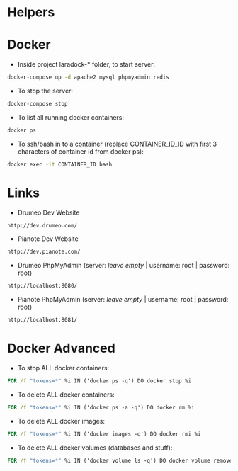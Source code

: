 # Helpers

# Docker

- Inside project laradock-* folder, to start server:
```cmd
docker-compose up -d apache2 mysql phpmyadmin redis
```

- To stop the server:
```cmd
docker-compose stop
```

- To list all running docker containers:
```cmd
docker ps
```

- To ssh/bash in to a container (replace CONTAINER_ID_ID with first 3 characters of container id from docker ps):
```cmd
docker exec -it CONTAINER_ID bash
```

# Links

- Drumeo Dev Website
```html
http://dev.drumeo.com/
```

- Pianote Dev Website
```html
http://dev.pianote.com/
```

- Drumeo PhpMyAdmin (server: *leave empty* | username: root | password: root)
```html
http://localhost:8080/
```

- Pianote PhpMyAdmin (server: *leave empty* | username: root | password: root)
```html
http://localhost:8081/
```

# Docker Advanced

- To stop ALL docker containers:
```cmd
FOR /f "tokens=*" %i IN ('docker ps -q') DO docker stop %i
```

- To delete ALL docker containers:
```cmd
FOR /f "tokens=*" %i IN ('docker ps -a -q') DO docker rm %i
```

- To delete ALL docker images:
```cmd
FOR /f "tokens=*" %i IN ('docker images -q') DO docker rmi %i
```

- To delete ALL docker volumes (databases and stuff):
```cmd
FOR /f "tokens=*" %i IN ('docker volume ls -q') DO docker volume remove %i
```